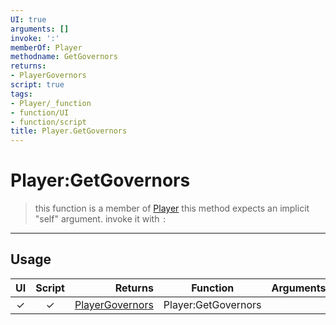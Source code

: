 ```yaml
---
UI: true
arguments: []
invoke: ':'
memberOf: Player
methodname: GetGovernors
returns:
- PlayerGovernors
script: true
tags:
- Player/_function
- function/UI
- function/script
title: Player.GetGovernors
---
```

# Player:GetGovernors
> this function is a member of [Player](civ-6/lua/Player.md)
> this method expects an implicit "self" argument. invoke it with `:`
-----
## Usage
|  UI | Script | Returns | Function | Arguments |
|:---:|:------:|-------:|:--------:|:---------|
|✓|✓|[PlayerGovernors](civ-6/lua/PlayerGovernors.md)|Player:GetGovernors||
